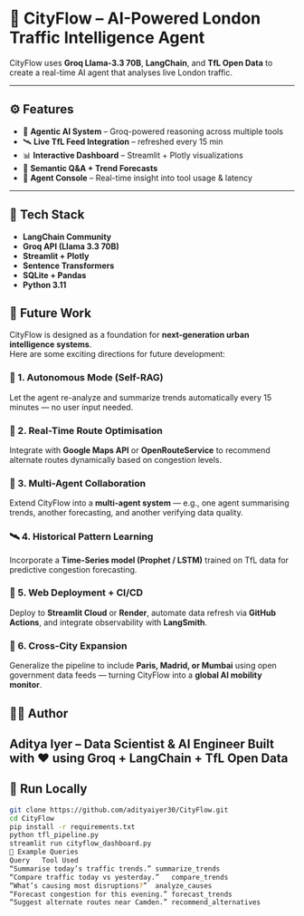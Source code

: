 # 🚦 CityFlow – AI-Powered London Traffic Intelligence Agent

CityFlow uses **Groq Llama-3.3 70B**, **LangChain**, and **TfL Open Data** to create a real-time AI agent that analyses live London traffic.

---

## ⚙️ Features
- 🧠 **Agentic AI System** – Groq-powered reasoning across multiple tools  
- 🛰 **Live TfL Feed Integration** – refreshed every 15 min  
- 📊 **Interactive Dashboard** – Streamlit + Plotly visualizations  
- 💬 **Semantic Q&A + Trend Forecasts**  
- 🧩 **Agent Console** – Real-time insight into tool usage & latency  

---

## 🧰 Tech Stack
- **LangChain Community**
- **Groq API (Llama 3.3 70B)**
- **Streamlit + Plotly**
- **Sentence Transformers**
- **SQLite + Pandas**
- **Python 3.11**



## 🔮 Future Work

CityFlow is designed as a foundation for **next-generation urban intelligence systems**.  
Here are some exciting directions for future development:

### 🧩 1. Autonomous Mode (Self-RAG)
Let the agent re-analyze and summarize trends automatically every 15 minutes — no user input needed.

### 🌆 2. Real-Time Route Optimisation
Integrate with **Google Maps API** or **OpenRouteService** to recommend alternate routes dynamically based on congestion levels.

### 🧠 3. Multi-Agent Collaboration
Extend CityFlow into a **multi-agent system** — e.g., one agent summarising trends, another forecasting, and another verifying data quality.

### 🛰 4. Historical Pattern Learning
Incorporate a **Time-Series model (Prophet / LSTM)** trained on TfL data for predictive congestion forecasting.

### 🧾 5. Web Deployment + CI/CD
Deploy to **Streamlit Cloud** or **Render**, automate data refresh via **GitHub Actions**, and integrate observability with **LangSmith**.

### 🔗 6. Cross-City Expansion
Generalize the pipeline to include **Paris, Madrid, or Mumbai** using open government data feeds — turning CityFlow into a **global AI mobility monitor**.

## 👨‍💻 Author
**Aditya Iyer – Data Scientist & AI Engineer**
**Built with ❤️ using Groq + LangChain + TfL Open Data**
---

## 🚀 Run Locally
```bash
git clone https://github.com/adityaiyer30/CityFlow.git
cd CityFlow
pip install -r requirements.txt
python tfl_pipeline.py
streamlit run cityflow_dashboard.py
🧠 Example Queries
Query	Tool Used
“Summarise today’s traffic trends.”	summarize_trends
“Compare traffic today vs yesterday.”	compare_trends
“What’s causing most disruptions?”	analyze_causes
“Forecast congestion for this evening.”	forecast_trends
“Suggest alternate routes near Camden.”	recommend_alternatives



